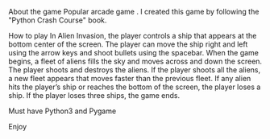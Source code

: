 About the game
Popular arcade game . I created this game by following the "Python Crash Course" book.

How to play
In Alien Invasion, the player controls a ship that appears at the bottom center of the screen.
The player can move the ship right and left using the arrow keys and shoot bullets using the spacebar.
When the game begins, a fleet of aliens fills the sky and moves across and down the screen.
The player shoots and destroys the aliens. If the player shoots all the aliens, a new fleet appears that moves faster than the previous fleet.
If any alien hits the player’s ship or reaches the bottom of the screen, the player loses a ship. If the player loses three ships, the game ends.

Must have Python3 and Pygame

Enjoy

